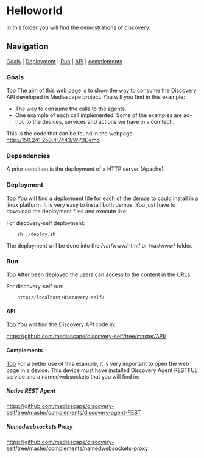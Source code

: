 # Helloworld #

In this folder you will find the demostrations of discovery.

## Navigation
[Goals][] | [Deployment][] | [Run][] | [API][] | [complements][]

### Goals
[Top][]
The aim of this web page is to show the way to consume the Discovery API developed in Mediascape project. You will you find in this example:

- The way to consume the calls to the agents.
- One example of each call implemented. Some of the examples are ad-hoc to the devices, services and actions we have in vicomtech.

This is the code that can be found in the webpage: http://150.241.250.4:7443/WP3Demo

### Dependencies

A prior condition is the deployment of a HTTP server (Apache).

### Deployment
[Top][]
You will find a deployment file for each of the demos to could install in a linux platform. It is very easy to install both demos. You just have to download the deployment files and execute like: 

For discovery-self deployment:
```
    sh ./deploy.sh
```

The deployment will be done into the /var/www/html/ or /var/www/ folder.

### Run
[Top][]
After been deployed the users can access to the content in the URLs:
 
 For discovery-self run:
```
    http://localhost/discovery-self/
```


#### API
[Top][]
You will find the Discovery API code in:

https://github.com/mediascape/discovery-self/tree/master/API/
        
#### Complements
[Top][]
For a better use of this example, it is very important to open the web page in a device. This device must have installed Discovery Agent RESTFUL service and a namedwebsockets that you will find in:

##### Native REST Agent

https://github.com/mediascape/discovery-self/tree/master/complements/discovery-agent-REST

##### Namedwebsockets Proxy

https://github.com/mediascape/discovery-self/tree/master/complements/namedwebsockets-proxy


[Top]: #navigation
[Goals]: #goals
[Deployment]: #deployment
[Run]: #run
[API]: #api
[complements]: #complements
